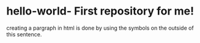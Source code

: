 # hello-world- First repository for me!
<p>creating a pargraph in html is done by using the symbols on the outside of this sentence.</p>
